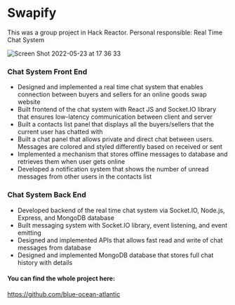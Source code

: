 # Swapify
This was a group project in Hack Reactor. Personal responsible: Real Time Chat System

![Screen Shot 2022-05-23 at 17 36 33](https://user-images.githubusercontent.com/64598363/169916304-f9133cad-09d7-4a95-9390-7cde998fc3f7.png)

### Chat System Front End
* Designed and implemented a real time chat system that enables connection between buyers and sellers for an online goods swap website
* Built frontend of the chat system with React JS and Socket.IO library that ensures low-latency communication between client and server
* Built a contacts list panel that displays all the buyers/sellers that the current user has chatted with
* Built a chat panel that allows private and direct chat between users. Messages are colored and styled differently based on received or sent
* Implemented a mechanism that stores offline messages to database and retrieves them when user gets online
* Developed a notification system that shows the number of unread messages from other users in the contacts list

### Chat System Back End
* Developed backend of the real time chat system via Socket.IO, Node.js, Express, and MongoDB database
* Built messaging system with Socket.IO library, event listening, and event emitting
* Designed and implemented APIs that allows fast read and write of chat messages from database
* Designed and implemented MongoDB database that stores full chat history with details

#### You can find the whole project here:
https://github.com/blue-ocean-atlantic




